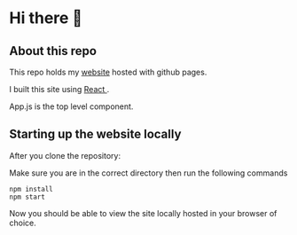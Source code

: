 # Hi there 👋

## About this repo
This repo holds my <a href="https://brian-baugher.github.io">website</a> hosted with github pages.

I built this site using <a href='https://react.dev/'>React </a>.

App.js is the top level component.

## Starting up the website locally
After you clone the repository:

Make sure you are in the correct directory then run the following commands
```
npm install
npm start
```

Now you should be able to view the site locally hosted in your browser of choice.
<!--
**brian-baugher/brian-baugher** is a ✨ _special_ ✨ repository because its `README.md` (this file) appears on your GitHub profile.

Here are some ideas to get you started:

- 🔭 I’m currently working on ...
- 🌱 I’m currently learning ...
- 👯 I’m looking to collaborate on ...
- 🤔 I’m looking for help with ...
- 💬 Ask me about ...
- 📫 How to reach me: ...
- 😄 Pronouns: ...
- ⚡ Fun fact: ...
-->